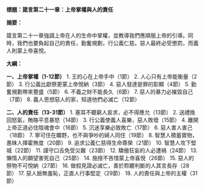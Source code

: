 **標題：箴言第二十一章：上帝掌權與人的責任**

**摘要：**

箴言第二十一章強調上帝在人的生命中掌權，並教導我們應順服上帝的引導。同時，我們也要負起自己的責任，勤奮規劃，行公義仁慈。惡人最終必受懲罰，而義人則蒙上帝喜悅。

**大綱：**

**一、上帝掌權（1-12節）**
    1. 王的心在上帝手中（1節）
    2. 人心只有上帝能衡量（2節）
    3. 行公義比獻祭更蒙上帝悅納（3節）
    4. 惡人發達是罪的彰顯（4節）
    5. 勤奮規劃帶來豐盛（5節）
    6. 不義之財不能長久（6節）
    7. 惡人的暴力必摧毀自己（7節）
    8. 義人思想惡人的家，知道他們必滅亡（12節）

**二、人的責任（13-31節）**
    1. 塞耳不聽窮人哀求，必不得應允（13節）
    2. 送禮挽回怒氣，賄賂平息暴怒（14節）
    3. 行公義使義人喜樂，惡人敗壞（15節）
    4. 離開上帝正道必住陰魂會中（16節）
    5. 沉迷享樂必致敗亡（17節）
    6. 惡人害人害己（18節）
    7. 寧可住在曠野，也不與爭吵的婦人同住（19節）
    8. 智慧人積蓄寶物，愚昧人揮霍無度（20節）
    9. 追求公義仁慈得生命尊榮（21節）
    10. 智慧人攻下堅城（22節）
    11. 謹守口舌免受災難（23節）
    12. 驕傲狂妄的人必遭禍（24節）
    13. 懶惰人的願望害死自己（25節）
    14. 施捨不吝惜蒙上帝喜悅（26節）
    15. 惡人的祭物不可悅納（27節）
    16. 做假見證必滅亡，善於聆聽判斷的人其言長存（28節）
    17. 惡人臉無羞恥，正直人行事堅定（29節）
    18. 人的責任與上帝的主權（31節）